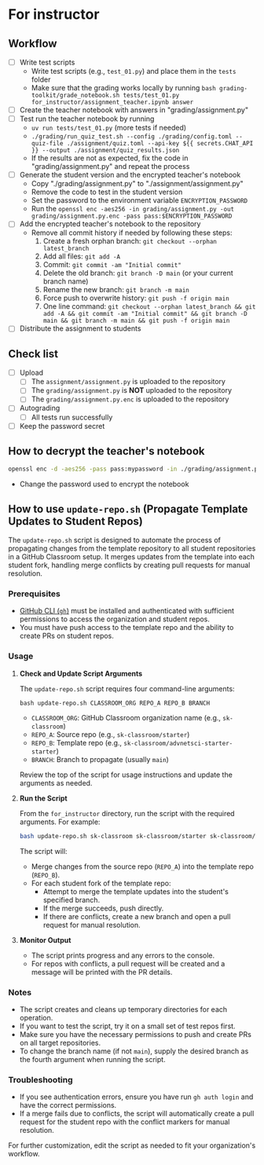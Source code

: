 # For instructor

## Workflow

- [ ] Write test scripts
  - Write test scripts (e.g., `test_01.py`) and place them in the `tests` folder
  - Make sure that the grading works locally by running `bash grading-toolkit/grade_notebook.sh tests/test_01.py for_instructor/assignment_teacher.ipynb answer`
- [ ] Create the teacher notebook with answers in "grading/assignment.py"
- [ ] Test run the teacher notebook by running
  - `uv run tests/test_01.py`  (more tests if needed)
  - `./grading/run_quiz_test.sh --config ./grading/config.toml --quiz-file ./assignment/quiz.toml --api-key ${{ secrets.CHAT_API }} --output ./assignment/quiz_results.json`
  - If the results are not as expected, fix the code in "grading/assignment.py" and repeat the process
- [ ] Generate the student version and the encrypted teacher's notebook
  - Copy "./grading/assignment.py" to "./assignment/assignment.py"
  - Remove the code to test in the student version
  - Set the password to the environment variable `ENCRYPTION_PASSWORD`
  - Run the `openssl enc -aes256 -in grading/assignment.py -out grading/assignment.py.enc -pass pass:$ENCRYPTION_PASSWORD`
- [ ] Add the encrypted teacher's notebook to the repository
  - Remove all commit history if needed by following these steps:
    1. Create a fresh orphan branch: `git checkout --orphan latest_branch`
    2. Add all files: `git add -A`
    3. Commit: `git commit -am "Initial commit"`
    4. Delete the old branch: `git branch -D main` (or your current branch name)
    5. Rename the new branch: `git branch -m main`
    6. Force push to overwrite history: `git push -f origin main`
    7. One line command: `git checkout --orphan latest_branch && git add -A && git commit -am "Initial commit" && git branch -D main && git branch -m main && git push -f origin main`
- [ ] Distribute the assignment to students

## Check list

- [ ] Upload
  - [ ] The `assignment/assignment.py` is uploaded to the repository
  - [ ] The `grading/assignment.py` is **NOT** uploaded to the repository
  - [ ] The `grading/assignment.py.enc` is uploaded to the repository
- [ ] Autograding
  - [ ] All tests run successfully
- [ ] Keep the password secret

## How to decrypt the teacher's notebook

```bash
openssl enc -d -aes256 -pass pass:mypassword -in ./grading/assignment.py.enc >./grading/assignment.py
```
- Change the password used to encrypt the notebook

## How to use `update-repo.sh` (Propagate Template Updates to Student Repos)

The `update-repo.sh` script is designed to automate the process of propagating changes from the template repository to all student repositories in a GitHub Classroom setup. It merges updates from the template into each student fork, handling merge conflicts by creating pull requests for manual resolution.

### Prerequisites

- [GitHub CLI (`gh`)](https://cli.github.com/) must be installed and authenticated with sufficient permissions to access the organization and student repos.
- You must have push access to the template repo and the ability to create PRs on student repos.

### Usage

1. **Check and Update Script Arguments**

   The `update-repo.sh` script requires four command-line arguments:
   ```
   bash update-repo.sh CLASSROOM_ORG REPO_A REPO_B BRANCH
   ```
   - `CLASSROOM_ORG`: GitHub Classroom organization name (e.g., `sk-classroom`)
   - `REPO_A`: Source repo (e.g., `sk-classroom/starter`)
   - `REPO_B`: Template repo (e.g., `sk-classroom/advnetsci-starter-starter`)
   - `BRANCH`: Branch to propagate (usually `main`)

   Review the top of the script for usage instructions and update the arguments as needed.

2. **Run the Script**

   From the `for_instructor` directory, run the script with the required arguments. For example:
   ```bash
   bash update-repo.sh sk-classroom sk-classroom/starter sk-classroom/advnetsci-starter-starter main
   ```

   The script will:
   - Merge changes from the source repo (`REPO_A`) into the template repo (`REPO_B`).
   - For each student fork of the template repo:
     - Attempt to merge the template updates into the student's specified branch.
     - If the merge succeeds, push directly.
     - If there are conflicts, create a new branch and open a pull request for manual resolution.

3. **Monitor Output**

   - The script prints progress and any errors to the console.
   - For repos with conflicts, a pull request will be created and a message will be printed with the PR details.

### Notes

- The script creates and cleans up temporary directories for each operation.
- If you want to test the script, try it on a small set of test repos first.
- Make sure you have the necessary permissions to push and create PRs on all target repositories.
- To change the branch name (if not `main`), supply the desired branch as the fourth argument when running the script.

### Troubleshooting

- If you see authentication errors, ensure you have run `gh auth login` and have the correct permissions.
- If a merge fails due to conflicts, the script will automatically create a pull request for the student repo with the conflict markers for manual resolution.

For further customization, edit the script as needed to fit your organization's workflow.
